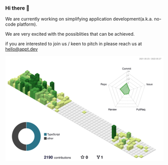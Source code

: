 ### Hi there 👋

We are currently working on simplifying application development(a.k.a. no-code platform). 

We are very excited with the possiblities that can be achieved. 

if you are interested to join us / keen to pitch in please reach us at hello@appt.dev 
<!--
**vk-l/vk-l** is a ✨ _special_ ✨ repository because its `README.md` (this file) appears on your GitHub profile.

Here are some ideas to get you started:

- 🔭 I’m currently working on ...
- 🌱 I’m currently learning ...
- 👯 I’m looking to collaborate on ...
- 🤔 I’m looking for help with ...
- 💬 Ask me about ...
- 📫 How to reach me: ...
- 😄 Pronouns: ...
- ⚡ Fun fact: ...
-->

![](./profile-3d-contrib/profile-green-animate.svg)
